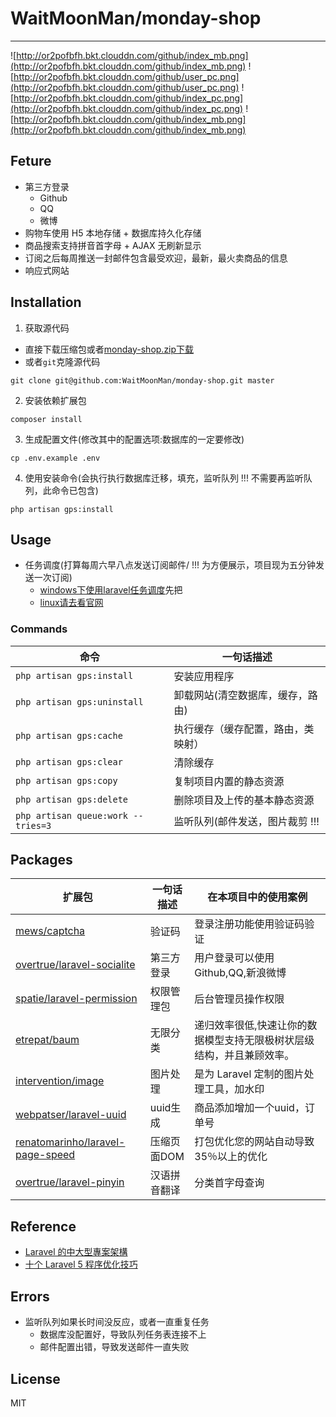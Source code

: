# WaitMoonMan/monday-shop
****
![http://or2pofbfh.bkt.clouddn.com/github/index_mb.png](http://or2pofbfh.bkt.clouddn.com/github/index_mb.png)
![http://or2pofbfh.bkt.clouddn.com/github/user_pc.png](http://or2pofbfh.bkt.clouddn.com/github/user_pc.png)
![http://or2pofbfh.bkt.clouddn.com/github/index_pc.png](http://or2pofbfh.bkt.clouddn.com/github/index_pc.png)
![http://or2pofbfh.bkt.clouddn.com/github/index_mb.png](http://or2pofbfh.bkt.clouddn.com/github/index_mb.png)
## Feture
* 第三方登录
   * Github
   * QQ
   * 微博
* 购物车使用 H5 本地存储 + 数据库持久化存储
* 商品搜索支持拼音首字母 + AJAX 无刷新显示
* 订阅之后每周推送一封邮件包含最受欢迎，最新，最火卖商品的信息
* 响应式网站
## Installation
1. 获取源代码
* 直接下载压缩包或者[monday-shop.zip下载](https://github.com/WaitMoonMan/monday-shop/archive/master.zip)
* 或者`git`克隆源代码
```shell
git clone git@github.com:WaitMoonMan/monday-shop.git master
```
2. 安装依赖扩展包
```shell
composer install
```
3. 生成配置文件(修改其中的配置选项:数据库的一定要修改)
```shell
cp .env.example .env
```
4. 使用安装命令(会执行执行数据库迁移，填充，监听队列 !!! 不需要再监听队列，此命令已包含)
```shell
php artisan gps:install
```
## Usage
* 任务调度(打算每周六早八点发送订阅邮件/ !!! 为方便展示，项目现为五分钟发送一次订阅)
    * [windows下使用laravel任务调度](http://blog.csdn.net/forlightway/article/details/77943539)先把
    * [linux请去看官网](https://d.laravel-china.org/docs/5.5/scheduling)
### Commands
| 命令  | 一句话描述 |
| ----- | --- |
|`php artisan gps:install`|安装应用程序|
|`php artisan gps:uninstall`|卸载网站(清空数据库，缓存，路由)|
|`php artisan gps:cache`|执行缓存（缓存配置，路由，类映射）|
|`php artisan gps:clear`|清除缓存|
|`php artisan gps:copy`|复制项目内置的静态资源|
|`php artisan gps:delete`|删除项目及上传的基本静态资源|
|`php artisan queue:work --tries=3`|监听队列(邮件发送，图片裁剪 !!!|
## Packages
| 扩展包 | 一句话描述 | 在本项目中的使用案例 |  
| --- | --- | --- |   
|[mews/captcha](https://github.com/mewebstudio/captcha)|验证码|登录注册功能使用验证码验证|
|[overtrue/laravel-socialite](https://github.com/overtrue/laravel-socialite)|第三方登录|用户登录可以使用Github,QQ,新浪微博|
|[spatie/laravel-permission](https://github.com/spatie/laravel-permission)|权限管理包|后台管理员操作权限|  
|[etrepat/baum](https://github.com/etrepat/baum)|无限分类|递归效率很低,快速让你的数据模型支持无限极树状层级结构，并且兼顾效率。|  
|[intervention/image](https://github.com/Intervention/image)|图片处理|是为 Laravel 定制的图片处理工具，加水印|  
|[webpatser/laravel-uuid](https://github.com/webpatser/laravel-uuid)|uuid生成|商品添加增加一个uuid，订单号|  
|[renatomarinho/laravel-page-speed](https://github.com/renatomarinho/laravel-page-speed)|压缩页面DOM|打包优化您的网站自动导致35％以上的优化|  
|[overtrue/laravel-pinyin](https://github.com/overtrue/laravel-pinyin)|汉语拼音翻译|分类首字母查询|  
## Reference
* [Laravel 的中大型專案架構](http://oomusou.io/laravel/laravel-architecture/)
* [十个 Laravel 5 程序优化技巧](https://laravel-china.org/articles/2020/ten-laravel-5-program-optimization-techniques)
## Errors
* 监听队列如果长时间没反应，或者一直重复任务
    * 数据库没配置好，导致队列任务表连接不上
    * 邮件配置出错，导致发送邮件一直失败    
## License
MIT

